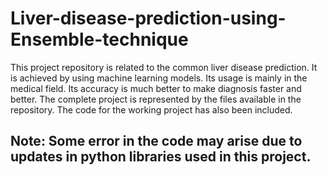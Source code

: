 # Liver-disease-prediction-using-Ensemble-technique
This project repository is related to the common liver disease prediction. It is achieved by using machine learning models. Its usage is mainly in the medical field. Its accuracy is much better to make diagnosis faster and better.
The complete project is represented by the files available in the repository.
The code for the working project has also been included.

## Note: Some error in the code may arise due to updates in python libraries used in this project.
